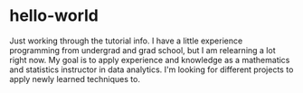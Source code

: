 # hello-world
Just working through the tutorial info. 
I have a little experience programming from undergrad and grad school, but I am relearning a lot right now.  My goal is to apply experience and knowledge as a mathematics and statistics instructor in data analytics.  I'm looking for different projects to apply newly learned techniques to.  
